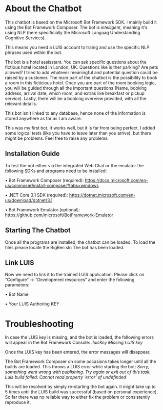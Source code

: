 # About the Chatbot
This chatbot is based on the Microsoft Bot Framework SDK. I mainly build it using the Bot Framework Composer. The bot is _intelligent_, meaning it's using NLP (here specificially the Microsoft Languag Understanding Cognitive Services).

This means you need a LUIS account to traing and use the specific NLP phrases used within the bot.

The bot is a hotel assisstant. You can ask specific questions about the fictious hotel located in London, UK. Questions like is ther parking? Are pets allowed? I tried to add whatever meaningful and potential question could be raised by a customer. The main part of the chatbot is the possibility to book a room in this ficticious hotel. Once you are part of the room booking logic, you will be guided through all the important questions (Name, booking address, arrival date, which room, and extras like breakfast or pickup service).
Lastly, there will be a booking overview provided, with all the relevant details.

This bot isn't linked to any database, hence none of the information is stored anywhere as far as I am aware.

This was my first bot. It works well, but it is  far from being perfect. I added some logical tests (like you have to leave later than you arrive), but there might be problems.
Feel free to raise any problems.

## Installation Guide
To test the bot either via the integrated Web Chat or the emulator the following SDKs and programs need to be installed:

• Bot Framework Composer (required): https://docs.microsoft.com/en-us/composer/install-composer?tabs=windows

• .NET Core 3.1 SDK (required): https://dotnet.microsoft.com/en-us/download/dotnet/3.1

• Bot Framework Emulator (optional): https://github.com/microsoft/BotFramework-Emulator


## Starting The Chatbot
Once all the programs are installed, the chatbot can be loaded. To load the files please locate the BigBen.sln
The bot has been loaded.

## Link LUIS
Now we need to link it to the trained LUIS application.
Please click on “Configure” -> “Development resources” and enter the following parameters:

• Bot Name

• Your LUIS Authoring KEY


# Troubleshooting
In case the LUIS key is missing, and the bot is loaded, the following errors will appear in the Bot Framework Console:
*:luisKey Missing LUIS key*

Once the LUIS key has been entered, the error messages will disappear.

The Bot Framework Composer on some occasions takes longer until all the builds are loaded. This throws a LUIS error while starting the bot:
*Sorry, something went wrong with publishing. Try again or exit out of this task.*
*Luis build failed: Cannot read property 'error' of undefinded*

This will be resolved by simply re-starting the bot again. It might take up to 5 times until the LUIS build was successful (based on personal experience). So far there was no reliable way to either fix the problem or consistently reproduce it.
